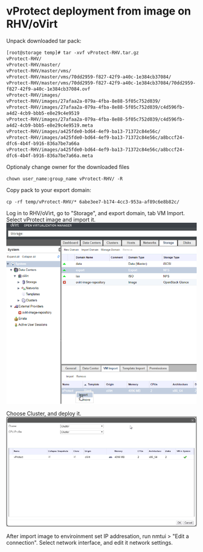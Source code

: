 # vProtect deployment from image on RHV/oVirt

   Unpack downloaded tar pack:
   ```
   [root@storage temp]# tar -xvf vProtect-RHV.tar.gz
   vProtect-RHV/
   vProtect-RHV/master/
   vProtect-RHV/master/vms/
   vProtect-RHV/master/vms/70dd2959-f827-42f9-a40c-1e384cb37084/
   vProtect-RHV/master/vms/70dd2959-f827-42f9-a40c-1e384cb37084/70dd2959-f827-42f9-a40c-1e384cb37084.ovf
   vProtect-RHV/images/
   vProtect-RHV/images/27afaa2a-079a-4fba-8e88-5f05c752d039/
   vProtect-RHV/images/27afaa2a-079a-4fba-8e88-5f05c752d039/c4d596fb-a4d2-4cb9-bbb5-e8e29c4e9519
   vProtect-RHV/images/27afaa2a-079a-4fba-8e88-5f05c752d039/c4d596fb-a4d2-4cb9-bbb5-e8e29c4e9519.meta
   vProtect-RHV/images/a425fde0-bd64-4ef9-ba13-71372c84e56c/
   vProtect-RHV/images/a425fde0-bd64-4ef9-ba13-71372c84e56c/a8bccf24-dfc6-4b4f-b916-836a7be7a66a
   vProtect-RHV/images/a425fde0-bd64-4ef9-ba13-71372c84e56c/a8bccf24-dfc6-4b4f-b916-836a7be7a66a.meta
   ```
   
   Optionaly change owner for the downloaded files
   ```
   chown user_name:group_name vProtect-RHV/ -R
   ```
   
   Copy pack to your export domain:
   ```
   cp -rf temp/vProtect-RHV/* 6abe3ee7-b174-4cc3-953a-af89c6e8b82c/
   ```
   
   Log in to RHV/oVirt, go to "Storage", and export domain, tab VM Import.
   Select vProtect image and import it.
   ![](images/Images_RHV_01.png)
   
   Choose Cluster, and deploy it.
   ![](images/Images_RHV_02.png)

   After import image to enviroinment set IP addresation, run nmtui > "Edit a connection".
   Select network interface, and edit it network settings.
